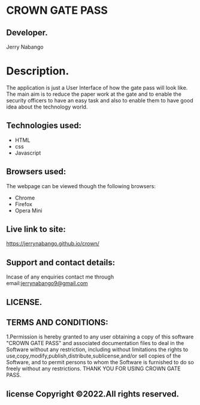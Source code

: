 # CROWN GATE PASS
## Developer.
Jerry Nabango

# Description.
The application is just a User Interface of how the gate pass will look like. The main aim is to reduce the paper work at the gate and to enable the security
officers to have an easy task and also to enable them to have good idea about the technology world.

## Technologies used:
* HTML
* css
* Javascript

## Browsers used:
The webpage can be viewed though the following browsers:
* Chrome
* Firefox
* Opera Mini

## Live link to site:
https://jerrynabango.github.io/crown/

## Support and contact details:
Incase of any enquiries contact me through email:jerrynabango9@gmail.com

## LICENSE.
## TERMS AND CONDITIONS:

1.Permission is hereby granted to any user obtaining a copy of this software "CROWN GATE PASS" and associated documentation files to deal in the Software without any restriction, including without limitations the rights to use,copy,modify,publish,distribute,sublicense,and/or sell copies of the Software, and to permit persons to whom the Software is furnished to do so freely without any restrictions.
THANK YOU FOR USING CROWN GATE PASS.

## license Copyright &copy;2022.All rights reserved.
